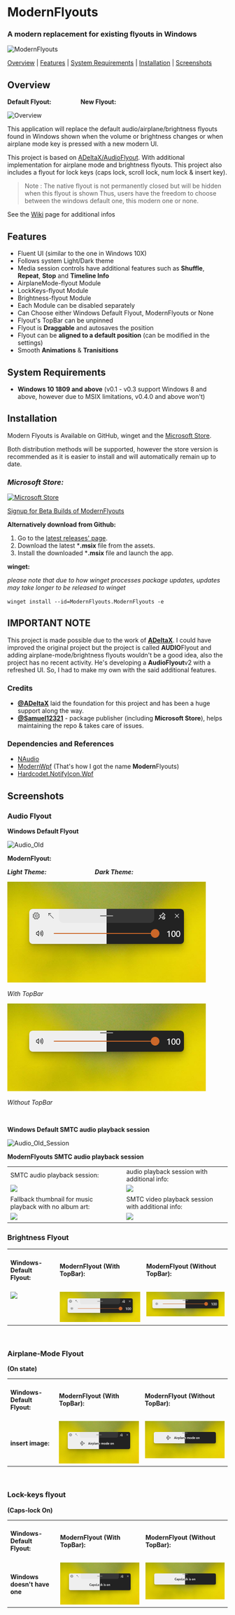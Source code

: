 # ModernFlyouts
### A modern replacement for existing flyouts in Windows

![ModernFlyouts](ModernFlyouts/Assets/Images/ModernFlyouts_128.png)

[Overview](#overview) | [Features](#features) | [System Requirements](#system-requirements) | [Installation](#installation) | [Screenshots](#screenshots)

## Overview

**Default Flyout:**  &nbsp; &nbsp; &nbsp; &nbsp; &nbsp; &nbsp; &nbsp; &nbsp;  **New Flyout:**

![Overview](docs/images/Overview.png)

This application will replace the default audio/airplane/brightness flyouts found in Windows shown when the volume or brightness changes or when airplane mode key is pressed with a new modern UI.

This project is based on [ADeltaX/AudioFlyout](https://github.com/ADeltaX/AudioFlyout). With additional implementation for airplane mode and brightness flyouts. This project also includes a flyout for lock keys (caps lock, scroll lock, num lock & insert key).

> Note : The native flyout is not permanently closed but will be hidden when this flyout is shown
> Thus, users have the freedom to choose between the windows default one, this modern one or none.

See the [Wiki](https://github.com/ShankarBUS/ModernFlyouts/wiki) page for additional infos

## Features
- Fluent UI (similar to the one in Windows 10X)
- Follows system Light/Dark theme
- Media session controls have additional features such as **Shuffle**, **Repeat**, **Stop** and **Timeline Info**
- AirplaneMode-flyout Module
- LockKeys-flyout Module
- Brightness-flyout Module
- Each Module can be disabled separately
- Can Choose either Windows Default Flyout, ModernFlyouts or None
- Flyout's TopBar can be unpinned
- Flyout is **Draggable** and autosaves the position
- Flyout can be **aligned to a default position** (can be modified in the settings)
- Smooth **Animations** & **Tranisitions**

## System Requirements
- **Windows 10 1809 and above** (v0.1 - v0.3 support Windows 8 and above, however due to MSIX limitations, v0.4.0 and above won't)

## Installation
Modern Flyouts is Available on GitHub, winget and the [Microsoft Store](https://www.microsoft.com/store/apps/9MT60QV066RP).

Both distribution methods will be supported, however the store version is recommended as it is easier to install and will automatically remain up to date.

### _Microsoft Store:_

<a href='https://www.microsoft.com/store/apps/9MT60QV066RP?ocid=badge'><img src='https://developer.microsoft.com/en-us/store/badges/images/English_get-it-from-MS.png' alt='Microsoft Store' width='160'/></a>

[Signup for Beta Builds of ModernFlyouts](https://forms.office.com/Pages/ResponsePage.aspx?id=DQSIkWdsW0yxEjajBLZtrQAAAAAAAAAAAAMAALdxYU9UQU9GMzQ2Rk40MDJFSkU5UzRKTVg2Nk1PTy4u) 
&nbsp;

**Alternatively download from Github:**

1. Go to the [latest releases' page](https://github.com/ShankarBUS/ModernFlyouts/releases/latest).
2. Download the latest ***.msix** file from the assets.
3. Install the downloaded ***.msix** file and launch the app.

**winget:**

_please note that due to how winget processes package updates, updates may take longer to be released to winget_

`winget install --id=ModernFlyouts.ModernFlyouts -e`

## IMPORTANT NOTE
This project is made possible due to the work of **[ADeltaX](https://github.com/ADeltaX/)**.
I could have improved the original project but the project is called **AUDIO**Flyout and adding airplane-mode/brightness flyouts wouldn't be a good idea, also the project has no recent activity. He's developing a **AudioFlyout**v2 with a refreshed UI. So, I had to make my own with the said additional features.

### Credits
- **[@ADeltaX](https://github.com/ADeltaX/)** laid the foundation for this project and has been a huge support along the way.
- **[@Samuel12321](https://github.com/Samuel12321/)** - package publisher (including **Microsoft Store**), helps maintaining the repo & takes care of issues.

### Dependencies and References 
- [NAudio](https://github.com/naudio/NAudio)
- [ModernWpf](https://github.com/Kinnara/ModernWpf) (That's how I got the name **Modern**Flyouts)
- [Hardcodet.NotifyIcon.Wpf](https://github.com/hardcodet/wpf-notifyicon)

## Screenshots

### Audio Flyout

**Windows Default Flyout**

![Audio_Old](docs/images/Audio_Old.png)

**ModernFlyout:** 

***Light Theme:***  &nbsp; &nbsp; &nbsp; &nbsp; &nbsp; &nbsp; &nbsp; &nbsp; &nbsp; &nbsp;&nbsp; &nbsp; &nbsp; &nbsp; ***Dark Theme:***

![Audio](docs/images/Audio.png)

_With TopBar_

![Audio_NoTop](docs/images/Audio_NoTop.png)

_Without TopBar_

&nbsp;

**Windows Default SMTC audio playback session**

![Audio_Old_Session](docs/images/Audio_Old_Session.png)

**ModernFlyouts SMTC audio playback session**

<table>
  <tr>
    <td>SMTC audio playback session:</td>
     <td>audio playback session with additional info:</td>
  </tr>
  <tr>
    <td valign="top"><img src="docs/images/Audio_Session_Music_NoTop.png"></td>
    <td valign="top"><img src="docs/images/Audio_Session_Music_NoTop_More.png"></td>
   </tr>
    <tr>
    <td>Fallback thumbnail for music playback with no album art:</td>
     <td>SMTC video playback session with additional info:</td>
  </tr>
   <tr>
    <td valign="top"><img src="docs/images/Audio_Session_Music_NoTop_NoAlbumArt.png"></td>
    <td valign="top"><img src="docs/images/Audio_Session_Video.png"></td>
  </tr>
 </table>


### Brightness Flyout

<table>
    <td><h4>Windows-Default Flyout:</h4></td>
    <td><h4>ModernFlyout (With TopBar):</h4></td>
     <td><h4>ModernFlyout (Without TopBar):</h4></td>
  </tr>
   <tr>
    <td valign="top"><img src="docs/images/Brightness_Old.png"></td>
    <td valign="top"><img src="docs/images/Brightness-Compacted.png"></td>
    <td valign="top"><img src="docs/images/Brightness-Compacted_NoTop.png"></td>
  </tr>
 </table>
 &nbsp;

### Airplane-Mode Flyout

**(On state)**

<table>
    <td><h4>Windows-Default Flyout:</h4></td>
    <td><h4>ModernFlyout (With TopBar):</h4></td>
     <td><h4>ModernFlyout (Without TopBar):</h4></td>
  </tr>
   <tr>
    <td><h4>insert image:</h4></td>
    <td valign="top"><img src="docs/images/Airplane_On.png"></td>
    <td valign="top"><img src="docs/images/Airplane_On_NoTop.png"></td>
  </tr>
 </table>
 &nbsp;

### Lock-keys flyout

**(Caps-lock On)**

<table>
    <td><h4>Windows-Default Flyout:</h4></td>
    <td><h4>ModernFlyout (With TopBar):</h4></td>
     <td><h4>ModernFlyout (Without TopBar):</h4></td>
  </tr>
   <tr>
    <td><h4>Windows doesn't have one</h4></td>
    <td valign="top"><img src="docs/images/LockKey_Caps.png"></td>
    <td valign="top"><img src="docs/images/LockKey_Caps_NoTop.png"></td>
  </tr>
 </table>
